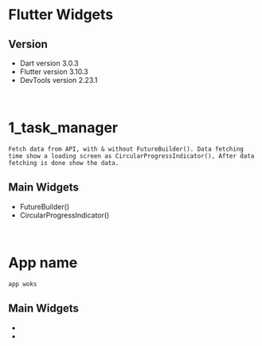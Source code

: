 # Flutter Widgets

## Version

-   Dart version 3.0.3
-   Flutter version 3.10.3
-   DevTools version 2.23.1

<br>

# 1_task_manager
    Fetch data from API, with & without FutureBuilder(). Data fetching time show a loading screen as CircularProgressIndicator(), After data fetching is done show the data.

## Main Widgets
-   FutureBuilder()
-   CircularProgressIndicator()




<br>

# App name
    
    app woks

## Main Widgets
-   
-   

